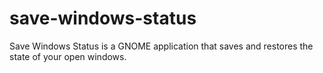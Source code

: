 # save-windows-status
Save Windows Status is a GNOME application that saves and restores the state of your open windows.
